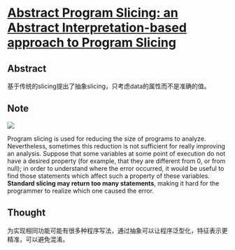 # [Abstract Program Slicing: an Abstract Interpretation-based approach to Program Slicing](https://arxiv.org/pdf/1605.05104.pdf)

## Abstract

基于传统的slicing提出了抽象slicing，只考虑data的属性而不是准确的值。

## Note

![](https://i.loli.net/2019/09/25/3MmwcfkxKHuPYQB.png)

Program slicing is used for reducing the size of programs to analyze. Nevertheless, sometimes this reduction is not sufficient for really improving an analysis. Suppose that some variables at some point of execution do not have a desired property (for example, that they are different from 0, or from null); in order to understand where the error occurred, it would be useful to find those statements which affect such a property of these variables. **Standard slicing may return too many statements**, making it hard for the programmer to realize which one caused the error.

## Thought

为实现相同功能可能有很多种程序写法，通过抽象可以让程序泛型化，特征表示更精准，可以避免混淆。